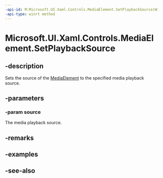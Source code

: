```yaml
---
-api-id: M:Microsoft.UI.Xaml.Controls.MediaElement.SetPlaybackSource(Windows.Media.Playback.IMediaPlaybackSource)
-api-type: winrt method
---
```


<!-- Method syntax
public void SetPlaybackSource(Windows.Media.Playback.IMediaPlaybackSource source)
-->

# Microsoft.UI.Xaml.Controls.MediaElement.SetPlaybackSource

## -description
Sets the source of the [MediaElement](mediaelement.md) to the specified media playback source.

## -parameters
### -param source
The media playback source.

## -remarks

## -examples

## -see-also
